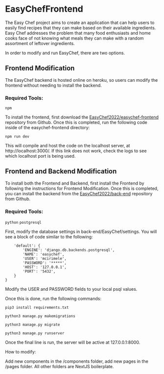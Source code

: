 # EasyChefFrontend


The Easy Chef project aims to create an application that can help users to easily find recipes that they can make based on their available ingredients. Easy Chef addresses the problem that many food enthusiasts and home cooks face of not knowing what meals they can make with a random assortment of leftover ingredients. 

In order to modify and run EasyChef, there are two options. 

## Frontend Modification
The EasyChef backend is hosted online on heroku, so users can modify the frontend without needing to install the backend.
### Required Tools:
`npm`

To install the frontend, first download the [EasyChef2022/easychef-frontend ](https://github.com/EasyChef2022/easychef-frontend) repository from Github.
Once this is completed, run the following code inside of the easychef-frontend directory:

`npm run dev`

This will compile and host the code on the localhost server, at http://localhost:3000/. If this link does not work, check the logs to see which localhost port is being used.

## Frontend and Backend Modification
To install both the Frontend and Backend, first install the Frontend by following the instructions for Frontend Modification.
Once this is completed, you can install the backend from the [EasyChef2022/back-end](https://github.com/EasyChef2022/back-end) repository from Github.

### Required Tools:
`python`
`postgresql`

First, modify the database settings in back-end/EasyChef/settings. You will see a block of code similar to the following:
```DATABASES = {
    'default': {
        'ENGINE': 'django.db.backends.postgresql',
        'NAME': 'easychef',
        'USER': 'mcirimele',
        'PASSWORD': '*****',
        'HOST': '127.0.0.1',
        'PORT': '5432',
    }
}
```

Modify the USER and PASSWORD fields to your local psql values.

Once this is done, run the following commands:

`pip3 install requirements.txt`

`python3 manage.py makemigrations`

`python3 manage.py migrate`

`python3 manage.py runserver`

Once the final line is run, the server will be active at 127.0.0.1:8000.


How to modify:

Add new components in the /components folder, add new pages in the /pages folder. All other folders are NextJS boilerplate.
